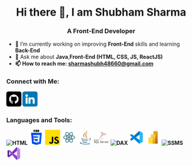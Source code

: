 <h1 align="center">Hi there 👋, I am Shubham Sharma</h1>
<h3 align="center">A Front-End Developer</h3>

- 🌱 I’m currently working on improving <b>Front-End</b> skills and learning <b>Back-End</b>
- 💬 Ask me about <b>Java</b>,<b>Front-End (HTML, CSS, JS, ReactJS)
- 📫 How to reach me: <b>sharmashubh48660@gmail.com</b>

<h3>Connect with Me:</h3>
<a href="https://github.com/Shubham00712" target='_blank'><img src="./github.png" alt="Github" width=40/></a>
<a href="https://www.linkedin.com/in/shubham-sharma-34b91a195" target='_blank'><img src="./linkedin.png" alt="LinkedIn" width=40/></a>

<h3>Languages and Tools:</h3>
<img src="./images/html" alt="HTML" width=40/>
<img src="./images/css.png" alt="CSS" width=40/>
<img src="./images/js.png" alt="JS" width=40/>
<img src="./images/reactjs.png" alt="ReactJS" width=40/>
<img src="./images/java.png" alt="Java" width=40/>
<img src="./images/sql.png" alt="SQL" width=40/>
<img src="./images/dax.png" alt="DAX" width=40/>
<img src="./images/vscode.png" alt="VSCode" width=40/>
<img src="./images/powerbi.png" alt="PowerBI" width=40/>
<img src="./images/ssms.png" alt="SSMS" width=40/>
<img src="./images/visual.png" alt="VisualStudio" width=40/>
<!--
**Shubham00712/Shubham00712** is a ✨ _special_ ✨ repository because its `README.md` (this file) appears on your GitHub profile.

Here are some ideas to get you started:

- 🔭 I’m currently working on ...
- 🌱 I’m currently learning ...
- 👯 I’m looking to collaborate on ...
- 🤔 I’m looking for help with ...
- 💬 Ask me about ...
- 📫 How to reach me: ...
- 😄 Pronouns: ...
- ⚡ Fun fact: ...
-->
